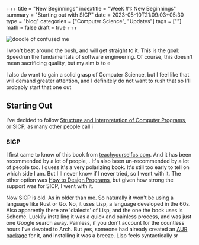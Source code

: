 +++
title = "New Beginnings"
indextitle = "Week #1: New Beginnings"
summary = "Starting out with SICP"
date = 2023-05-10T21:09:03+05:30
type = "blog"
categories = ["Computer Science", "Updates"]
tags = [""]
math = false
draft = true
+++

![doodle of confused me](/media/new-beginnings/header.png)

I won't beat around the bush, and will get straight to it. This is the goal: Speedrun the fundamentals of software engineering. Of course, this doesn't mean sacrificing quality, but my aim is to e

I also do want to gain a solid grasp of Computer Science, but I feel like that will demand greater attention, and I definitely do not want to rush that so I'll probably start that one out

## Starting Out

I've decided to follow [Structure and Interpretation of Computer Programs](https://sarabander.github.io/sicp/html/index.xhtml), or SICP, as many other people call i

### SICP

I first came to know of this book from [teachyourselfcs.com](https://teachyourselfcs.com/#programming). And it has been recommended by a lot of people, . It's also been un-recommended by a lot of people too. I guess it's a very polarizing book. It's still too early to tell on which side I am. But I'll never know if I never tried, so I went with it. The other option was [How to Design Programs](https://htdp.org/), but given how strong the support was for SICP, I went with it.

Now SICP is old. As in older than me. So naturally it won't be using a language like Rust or Go. No, it uses Lisp, a language developed in the 60s. Also apparently there are 'dialects' of Lisp, and the one the book uses is Scheme. Luckily installing it was a quick and painless process, and was just one Google search away. Painless, if you don't account for the countless hours I've devoted to Arch. But yes, someone had already created an [AUR package](https://aur.archlinux.org/packages/mit-scheme) for it, and installing it was a breeze. Lisp feels syntactically sr
